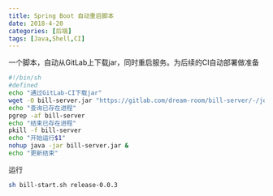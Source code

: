 ```yaml
---
title: Spring Boot 自动重启脚本
date: 2018-4-20
categories: [后端]
tags: [Java,Shell,CI]
---
```

一个脚本，自动从GitLab上下载jar，同时重启服务。为后续的CI自动部署做准备
```sh
#!/bin/sh
#defined
echo "通过GitLab-CI下载jar"
wget -O bill-server.jar "https://gitlab.com/dream-room/bill-server/-/jobs/artifacts/$1/raw/target/bill-server.jar?job=release-build"
echo "查询已存在进程"
pgrep -af bill-server
echo "结束已存在进程"
pkill -f bill-server
echo "开始运行$1"
nohup java -jar bill-server.jar &
echo "更新结束"
```
运行
```bash
sh bill-start.sh release-0.0.3
```
